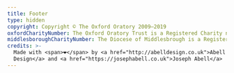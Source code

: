 ```yaml
---
title: Footer
type: hidden
copyright: Copyright © The Oxford Oratory 2009–2019
oxfordCharityNumber: The Oxford Oratory Trust is a Registered Charity number 1018455
middlesboroughCharityNumber: The Diocese of Middlesbrough is a Registered Charity number 233748
credits: >-
  Made with <span>❤</span> by <a href="http://abelldesign.co.uk">Abell
  Design</a> and <a href="https://josephabell.co.uk">Joseph Abell</a>
---
```


